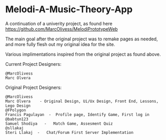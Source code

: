 # Melodi-A-Music-Theory-App

A continuation of a univerity project, as found here https://github.com/MarcOlivess/MelodiPrototypeWeb

The main goal after the original project was to remake pages as needed, and more fully flesh out my original idea for the site.

Various implimentations inspired from the original project as found above. 

Current Project Designers:

    @MarcOlivess
    Marc Olvera


Original Project Designers: 

    @MarcOlivess
    Marc Olvera    - Original Design, Ui/Ux Design, Front End, Lessons, Lego Design
    @FPolygon  
    Francis Pagulayan  -  Profile page, Identify Game, First log in
    @babtun123
    Samuel Shodiya   -   Match Game, Assesment Quiz
    @sllakaj
    Steri Llakaj  -   Chat/Forum First Server Implementation 



